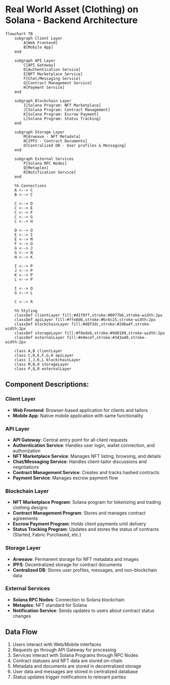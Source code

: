 # Real World Asset (Clothing) on Solana - Backend Architecture

```mermaid
flowchart TB
    subgraph Client Layer
        A[Web Frontend]
        B[Mobile App]
    end

    subgraph API Layer
        C[API Gateway]
        D[Authentication Service]
        E[NFT Marketplace Service]
        F[Chat/Messaging Service]
        G[Contract Management Service]
        H[Payment Service]
    end

    subgraph Blockchain Layer
        I[Solana Program: NFT Marketplace]
        J[Solana Program: Contract Management]
        K[Solana Program: Escrow Payment]
        L[Solana Program: Status Tracking]
    end

    subgraph Storage Layer
        M[Arweave - NFT Metadata]
        N[IPFS - Contract Documents]
        O[Centralized DB - User profiles & Messaging]
    end

    subgraph External Services
        P[Solana RPC Nodes]
        Q[Metaplex]
        R[Notification Service]
    end

    %% Connections
    A <--> C
    B <--> C
    
    C <--> D
    C <--> E
    C <--> F
    C <--> G
    C <--> H
    
    D <--> O
    E <--> I
    E <--> M
    F <--> O
    G <--> J
    G <--> N
    H <--> K
    
    I <--> P
    J <--> P
    K <--> P
    L <--> P
    
    I <--> Q
    G <--> L
    
    C <--> R
    
    %% Styling
    classDef clientLayer fill:#d1f0ff,stroke:#0077b6,stroke-width:2px
    classDef apiLayer fill:#ffe8d6,stroke:#bc6c25,stroke-width:2px
    classDef blockchainLayer fill:#d8f3dc,stroke:#2d6a4f,stroke-width:2px
    classDef storageLayer fill:#f8edeb,stroke:#9d8189,stroke-width:2px
    classDef externalLayer fill:#e9ecef,stroke:#343a40,stroke-width:2px
    
    class A,B clientLayer
    class C,D,E,F,G,H apiLayer
    class I,J,K,L blockchainLayer
    class M,N,O storageLayer
    class P,Q,R externalLayer
```

## Component Descriptions:

### Client Layer
- **Web Frontend**: Browser-based application for clients and tailors
- **Mobile App**: Native mobile application with same functionality

### API Layer
- **API Gateway**: Central entry point for all client requests
- **Authentication Service**: Handles user login, wallet connection, and authorization
- **NFT Marketplace Service**: Manages NFT listing, browsing, and details
- **Chat/Messaging Service**: Handles client-tailor discussions and negotiations
- **Contract Management Service**: Creates and tracks hashed contracts
- **Payment Service**: Manages escrow payment flow

### Blockchain Layer
- **NFT Marketplace Program**: Solana program for tokenizing and trading clothing designs
- **Contract Management Program**: Stores and manages contract agreements
- **Escrow Payment Program**: Holds client payments until delivery
- **Status Tracking Program**: Updates and stores the status of contracts (Started, Fabric Purchased, etc.)

### Storage Layer
- **Arweave**: Permanent storage for NFT metadata and images
- **IPFS**: Decentralized storage for contract documents
- **Centralized DB**: Stores user profiles, messages, and non-blockchain data

### External Services
- **Solana RPC Nodes**: Connection to Solana blockchain
- **Metaplex**: NFT standard for Solana
- **Notification Service**: Sends updates to users about contract status changes

## Data Flow
1. Users interact with Web/Mobile interfaces
2. Requests go through API Gateway for processing
3. Services interact with Solana Programs through RPC Nodes
4. Contract statuses and NFT data are stored on-chain
5. Metadata and documents are stored in decentralized storage
6. User data and messages are stored in centralized database
7. Status updates trigger notifications to relevant parties 
